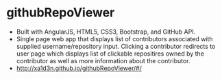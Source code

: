 # githubRepoViewer
- Built with AngularJS, HTML5, CSS3, Bootstrap, and GitHub API.
- Single page web app that displays list of contributors associated with supplied username/repository input. Clicking a contributor redirects to user page which displays list of clickable repositires owned by the contributor as well as more information about the contributor.
- http://xa1d3n.github.io/githubRepoViewer/#/
